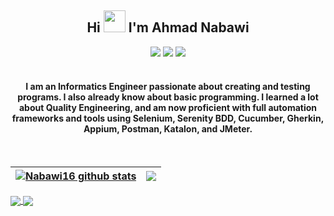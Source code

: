 <h2 align="center"> Hi
<img src="https://raw.githubusercontent.com/iampavangandhi/iampavangandhi/master/gifs/Hi.gif" width=35 />
 I'm Ahmad Nabawi
</h2>
  
<div align="center">
<a href="mailto:a.nabawi16@gmail.com"> <img src="http://img.shields.io/badge/-Gmail-D14836?style=flat&logo=gmail&logoColor=white"></a>
<a href="https://www.linkedin.com/in/ahmad-nabawi-2448341b4/"><img src="http://img.shields.io/badge/-LinkedIn-%230077B5.svg?style=flat&logo=linkedin&logoColor=white"></a>
<a href="https://t.me/Nabawi16"><img src="http://img.shields.io/badge/-Telegram-2CA5E0?style=flat&logo=telegram&logoColor=white"></a>
</div>
<br />

<h4 align="center">I am an Informatics Engineer passionate about creating and testing programs. I also already know about basic programming.
I learned a lot about Quality Engineering, and am now proficient with full automation frameworks and tools using Selenium, Serenity BDD, Cucumber, Gherkin, Appium, Postman, Katalon, and JMeter.
</h4>
<br/>

| <a href="https://github.com/nabawi16/github-readme-stats"><img align="center" src="https://github-readme-stats.vercel.app/api?username=nabawi16&show_icons=true&include_all_commits=true&theme=buefy&hide_border=true" alt="Nabawi16 github stats" /></a> | <a href="https://github.com/nabawi16/github-readme-stats"><img align="center" src="https://github-readme-stats.vercel.app/api/top-langs/?username=nabawi16&layout=compact&theme=buefy&hide_border=true" /></a> |
| ------------- | ------------- |

<a href="https://github.com/nabawi16/github-readme-stats">
  <img align="center" src="https://github-readme-stats.vercel.app/api/pin/?username=nabawi16&repo=github-readme-stats&theme=buefy" />
</a>
<a href="https://github.com/nabawi16/nabawi16.github.io">
  <img align="center" src="https://github-readme-stats.vercel.app/api/pin/?username=nabawi16&repo=nabawi16.github.io&theme=buefy" />
</a>
